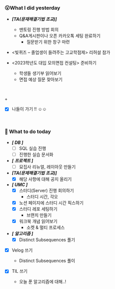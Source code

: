 ### 😮What I did yesterday

- ***[TA(문재해결기법 조교)]***
  - 맨토링 진행 방법 회의 
  - Q&A게시판이나 오픈 카카오톡 세팅 완료하기
    - 질문받기 위한 창구 마련

 - <빛퀴즈 – 졸업생이 들려주는 고교학점제> 리허설 참가
 - <2023학년도 대입 모의면접 컨설팅> 준비하기
   - 학생들 생기부 읽어보기
   - 면접 예상 질문 찾아보기
  
  <br>

  \+
 - [x] 나들이 가기 !! ☺️☺️


<br>

###  🤔 What to do today
- ***[ DB ]***
  - [ ] SQL 실습 진행
  - [ ] 진행한 실습 문서화

 - ***[ 프로젝트 ]***
   - [ ] 묘집사 리뉴얼, 레이아웃 만들기

- ***[TA(문제해결기법 조교)]***
  - [x] 해당 사항에 대해 공지 올리기

- ***[ UMC ]***
  - [x] 스터디(Server) 진행 회의하기
    - 스터디 시간, 각오
  - [x] 노션 페이지에 스터디 시간 픽스하기
  - [x] 스터디 레포 세팅하기
    - 브랜치 만들기
  - [x] 워크북 개념 읽어보기
    - 소켓 & 멀티 프로세스 

- ***[ 알고리즘 ]***
  - [x] Distinct Subsequences 풀기

- [x] Velog 쓰기
  - Distinct Subsequences 풀이

- [x] TIL 쓰기
  - 오늘 푼 알고리즘에 대해..!
  

